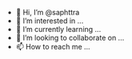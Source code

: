 - 👋 Hi, I’m @saphttra
- 👀 I’m interested in ...
- 🌱 I’m currently learning ...
- 💞️ I’m looking to collaborate on ...
- 📫 How to reach me ...

<!---
saphttra/saphttra is a ✨ special ✨ repository because its `README.md` (this file) appears on your GitHub profile.
You can click the Preview link to take a look at your changes.
--->
